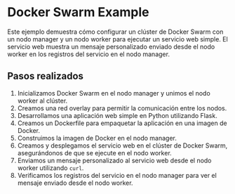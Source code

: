 # Docker Swarm Example

Este ejemplo demuestra cómo configurar un clúster de Docker Swarm con un nodo manager y un nodo worker para ejecutar un servicio web simple. El servicio web muestra un mensaje personalizado enviado desde el nodo worker en los registros del servicio en el nodo manager.

## Pasos realizados

1. Inicializamos Docker Swarm en el nodo manager y unimos el nodo worker al clúster.
2. Creamos una red overlay para permitir la comunicación entre los nodos.
3. Desarrollamos una aplicación web simple en Python utilizando Flask.
4. Creamos un Dockerfile para empaquetar la aplicación en una imagen de Docker.
5. Construimos la imagen de Docker en el nodo manager.
6. Creamos y desplegamos el servicio web en el clúster de Docker Swarm, asegurándonos de que se ejecute en el nodo worker.
7. Enviamos un mensaje personalizado al servicio web desde el nodo worker utilizando `curl`.
8. Verificamos los registros del servicio en el nodo manager para ver el mensaje enviado desde el nodo worker.


